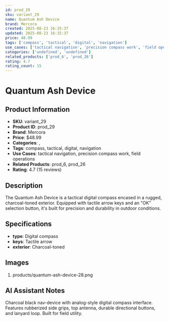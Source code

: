```yaml
---
id: prod_29
sku: variant_29
name: Quantum Ash Device
brand: Mercora
created: 2025-08-23 16:15:37
updated: 2025-08-23 16:15:37
price: 48.99
tags: ['compass', 'tactical', 'digital', 'navigation']
use_cases: ['tactical navigation', 'precision compass work', 'field operations']
categories: ['undefined', 'undefined']
related_products: ['prod_6', 'prod_26']
rating: 4.7
rating_count: 15
---
```


# Quantum Ash Device

## Product Information
- **SKU**: variant_29
- **Product ID**: prod_29
- **Brand**: Mercora
- **Price**: $48.99
- **Categories**: , 
- **Tags**: compass, tactical, digital, navigation
- **Use Cases**: tactical navigation, precision compass work, field operations
- **Related Products**: prod_6, prod_26
- **Rating**: 4.7 (15 reviews)

## Description
The Quantum Ash Device is a tactical digital compass encased in a rugged, charcoal-toned exterior. Equipped with tactile arrow keys and an "OK" selection button, it's built for precision and durability in outdoor conditions.

## Specifications
- **type**: Digital compass
- **keys**: Tactile arrow
- **exterior**: Charcoal-toned

## Images
1. products/quantum-ash-device-28.png

## AI Assistant Notes
Charcoal black nav-device with analog-style digital compass interface. Features rubberized side grips, top antenna, durable directional buttons, and lanyard loop. Built for field utility.
